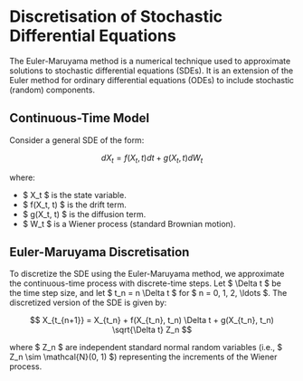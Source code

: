 # Discretisation of Stochastic Differential Equations

The Euler-Maruyama method is a numerical technique used to approximate solutions to stochastic differential equations (SDEs). It is an extension of the Euler method for ordinary differential equations (ODEs) to include stochastic (random) components.

## Continuous-Time Model

Consider a general SDE of the form:

$$
dX_t = f(X_t, t) dt + g(X_t, t) dW_t
$$

where:
- $ X_t $ is the state variable.
- $ f(X_t, t) $ is the drift term.
- $ g(X_t, t) $ is the diffusion term.
- $ W_t $ is a Wiener process (standard Brownian motion).

## Euler-Maruyama Discretisation

To discretize the SDE using the Euler-Maruyama method, we approximate the continuous-time process with discrete-time steps. Let $ \Delta t $ be the time step size, and let $ t_n = n \Delta t $ for $ n = 0, 1, 2, \ldots $. The discretized version of the SDE is given by:

$$
X_{t_{n+1}} = X_{t_n} + f(X_{t_n}, t_n) \Delta t + g(X_{t_n}, t_n) \sqrt{\Delta t} Z_n
$$

where $ Z_n $ are independent standard normal random variables (i.e., $ Z_n \sim \mathcal{N}(0, 1) $) representing the increments of the Wiener process.
